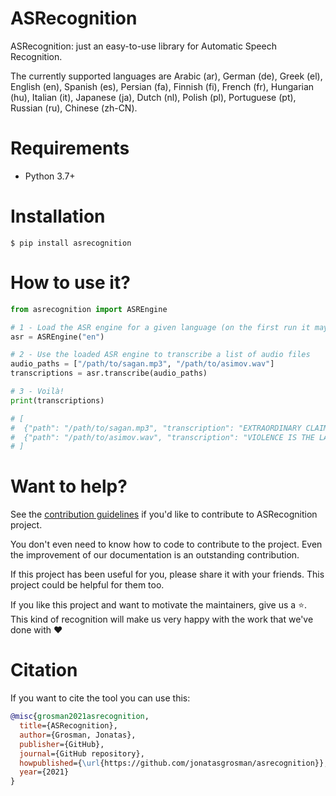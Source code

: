 # ASRecognition

ASRecognition: just an easy-to-use library for Automatic Speech Recognition.

The currently supported languages are Arabic (ar), German (de), Greek (el), English (en), Spanish (es), Persian (fa), Finnish (fi), French (fr), Hungarian (hu), Italian (it), Japanese (ja), Dutch (nl), Polish (pl), Portuguese (pt), Russian (ru), Chinese (zh-CN).

# Requirements

- Python 3.7+

# Installation

```console
$ pip install asrecognition
```

# How to use it?

```python
from asrecognition import ASREngine

# 1 - Load the ASR engine for a given language (on the first run it may take a while)
asr = ASREngine("en")

# 2 - Use the loaded ASR engine to transcribe a list of audio files
audio_paths = ["/path/to/sagan.mp3", "/path/to/asimov.wav"]
transcriptions = asr.transcribe(audio_paths)

# 3 - Voilà!
print(transcriptions)

# [
#  {"path": "/path/to/sagan.mp3", "transcription": "EXTRAORDINARY CLAIMS REQUIRE EXTRAORDINARY EVIDENCE"},
#  {"path": "/path/to/asimov.wav", "transcription": "VIOLENCE IS THE LAST REFUGE OF THE INCOMPETENT"}
# ]
```
# Want to help?

See the [contribution guidelines](https://github.com/jonatasgrosman/asrecognition/blob/master/CONTRIBUTING.md)
if you'd like to contribute to ASRecognition project.

You don't even need to know how to code to contribute to the project. Even the improvement of our documentation is an outstanding contribution.

If this project has been useful for you, please share it with your friends. This project could be helpful for them too.

If you like this project and want to motivate the maintainers, give us a :star:. This kind of recognition will make us very happy with the work that we've done with :heart:

# Citation
If you want to cite the tool you can use this:

```bibtex
@misc{grosman2021asrecognition,
  title={ASRecognition},
  author={Grosman, Jonatas},
  publisher={GitHub},
  journal={GitHub repository},
  howpublished={\url{https://github.com/jonatasgrosman/asrecognition}},
  year={2021}
}
```